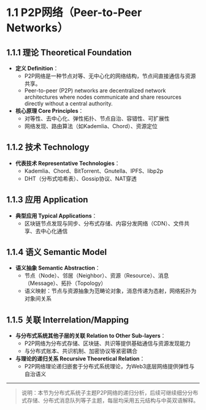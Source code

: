 # 1.1 P2P网络（Peer-to-Peer Networks）

## 1.1.1 理论 Theoretical Foundation

- **定义 Definition**：
  - P2P网络是一种节点对等、无中心化的网络结构，节点间直接通信与资源共享。
  - Peer-to-peer (P2P) networks are decentralized network architectures where nodes communicate and share resources directly without a central authority.
- **核心原理 Core Principles**：
  - 对等性、去中心化、弹性拓扑、节点自治、容错性、可扩展性
  - 网络发现、路由算法（如Kademlia、Chord）、资源定位

## 1.1.2 技术 Technology

- **代表技术 Representative Technologies**：
  - Kademlia、Chord、BitTorrent、Gnutella、IPFS、libp2p
  - DHT（分布式哈希表）、Gossip协议、NAT穿透

## 1.1.3 应用 Application

- **典型应用 Typical Applications**：
  - 区块链节点发现与同步、分布式存储、内容分发网络（CDN）、文件共享、去中心化通信

## 1.1.4 语义 Semantic Model

- **语义抽象 Semantic Abstraction**：
  - 节点（Node）、邻居（Neighbor）、资源（Resource）、消息（Message）、拓扑（Topology）
  - 语义映射：节点与资源抽象为范畴论对象，消息传递为态射，网络拓扑为对象间关系

## 1.1.5 关联 Interrelation/Mapping

- **与分布式系统其他子层的关联 Relation to Other Sub-layers**：
  - P2P网络为分布式存储、区块链、共识等提供基础通信与资源发现能力
  - 与分布式账本、共识机制、加密协议等紧密耦合
- **与理论的递归关系 Recursive Theoretical Relation**：
  - P2P网络理论递归嵌套于分布式系统理论，为Web3底层网络提供弹性与自治语义

---

> 说明：本节为分布式系统子主题P2P网络的递归分析，后续可继续细分分布式存储、分布式消息队列等子主题，每层均采用五元结构与中英双语解释。
